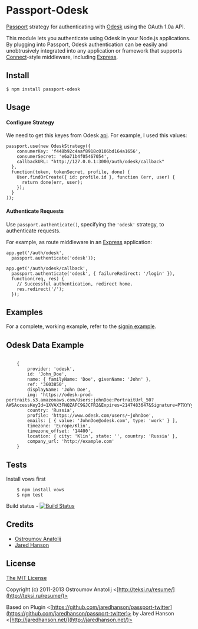 # Passport-Odesk

[Passport](http://passportjs.org/) strategy for authenticating with [Odesk](https://www.odesk.com/)
using the OAuth 1.0a API.

This module lets you authenticate using Odesk in your Node.js applications.
By plugging into Passport, Odesk authentication can be easily and
unobtrusively integrated into any application or framework that supports
[Connect](http://www.senchalabs.org/connect/)-style middleware, including
[Express](http://expressjs.com/).

## Install

    $ npm install passport-odesk

## Usage

#### Configure Strategy

We need to get this keyes from Odesk [api](https://www.odesk.com/services/api/keys).
For example, I used this values:

    passport.use(new OdeskStrategy({
        consumerKey: 'f448b92c4aaf8918c0106bd164a1656',
        consumerSecret: 'e6a71b4f05467054',
        callbackURL: "http://127.0.0.1:3000/auth/odesk/callback"
      },
      function(token, tokenSecret, profile, done) {
        User.findOrCreate({ id: profile.id }, function (err, user) {
          return done(err, user);
        });
      }
    ));

#### Authenticate Requests

Use `passport.authenticate()`, specifying the `'odesk'` strategy, to
authenticate requests.

For example, as route middleware in an [Express](http://expressjs.com/)
application:

    app.get('/auth/odesk',
      passport.authenticate('odesk'));
    
    app.get('/auth/odesk/callback',
      passport.authenticate('odesk', { failureRedirect: '/login' }),
      function(req, res) {
        // Successful authentication, redirect home.
        res.redirect('/');
      });

## Examples

For a complete, working example, refer to the [signin example](https://github.com/dglittle/passport-odesk/tree/master/examples/signin).



## Odesk Data Example
```

    {
        provider: 'odesk',
        id: 'John_Doe',
        name: { familyName: 'Doe', givenName: 'John' },
        ref: '3603850',
        displayName: 'John Doe',
        img: 'https://odesk-prod-portraits.s3.amazonaws.com/Users:johnDoe:PortraitUrl_50?AWSAccessKeyId=1XVAX3FNQZAFC9GJCFR2&Expires=2147483647&Signature=P7XYYyZr9c%2Bvv%2F25voKeTg92eFc%3D',
        country: 'Russia',
        profile: 'https://www.odesk.com/users/~johnDoe',
        emails: [ { value: 'JohnDoe@odesk.com', type: 'work' } ],
        timezone: 'Europe/Klin',
        timezone_offset: '14400',
        location: { city: 'Klin', state: '', country: 'Russia' },
        company_url: 'http://example.com'
    }

```

## Tests

Install vows first

```
    $ npm install vows
    $ npm test
```

Build status - [![Build Status](https://travis-ci.org/dglittle/passport-odesk.png?branch=master)](https://travis-ci.org/dglittle/passport-odesk)

## Credits

  - [Ostroumov Anatolij](https://github.com/vodolaz095)
  - [Jared Hanson](http://github.com/jaredhanson)

## License

[The MIT License](http://opensource.org/licenses/MIT)

Copyright (c) 2011-2013 Ostroumov Anatolij <[http://teksi.ru/resume/](http://teksi.ru/resume/)>

Based on Plugin <[https://github.com/jaredhanson/passport-twitter](https://github.com/jaredhanson/passport-twitter)>
by Jared Hanson <[http://jaredhanson.net/](http://jaredhanson.net/)>
